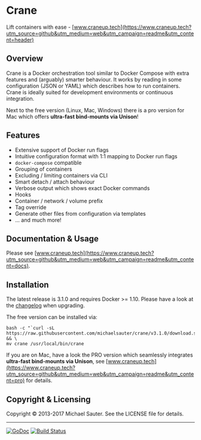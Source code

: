 # Crane
Lift containers with ease - [www.craneup.tech](https://www.craneup.tech?utm_source=github&utm_medium=web&utm_campaign=readme&utm_content=header)


## Overview
Crane is a Docker orchestration tool similar to Docker Compose with extra
features and (arguably) smarter behaviour. It works by reading in some
configuration (JSON or YAML) which describes how to run containers. Crane is
ideally suited for development environments or continuous integration.

Next to the free version (Linux, Mac, Windows) there is a pro version for Mac which offers **ultra-fast bind-mounts via Unison**!

## Features

* Extensive support of Docker run flags
* Intuitive configuration format with 1:1 mapping to Docker run flags
* `docker-compose` compatible
* Grouping of containers
* Excluding / limiting containers via CLI
* Smart detach / attach behaviour
* Verbose output which shows exact Docker commands
* Hooks
* Container / network / volume prefix
* Tag override
* Generate other files from configuration via templates
* ... and much more!

## Documentation & Usage

Please see [www.craneup.tech](https://www.craneup.tech?utm_source=github&utm_medium=web&utm_campaign=readme&utm_content=docs).

## Installation

The latest release is 3.1.0 and requires Docker >= 1.10.
Please have a look at the [changelog](https://github.com/michaelsauter/crane/blob/master/CHANGELOG.md) when upgrading.

The free version can be installed via:

```
bash -c "`curl -sL https://raw.githubusercontent.com/michaelsauter/crane/v3.1.0/download.sh`" && \
mv crane /usr/local/bin/crane
```

If you are on Mac, have a look the PRO version which seamlessly integrates
**ultra-fast bind-mounts via Unison**, see
[www.craneup.tech](https://www.craneup.tech?utm_source=github&utm_medium=web&utm_campaign=readme&utm_content=pro) for details.

## Copyright & Licensing
Copyright © 2013-2017 Michael Sauter. See the LICENSE file for details.

---

[![GoDoc](https://godoc.org/github.com/michaelsauter/crane?status.png)](https://godoc.org/github.com/michaelsauter/crane)
[![Build Status](https://travis-ci.org/michaelsauter/crane.svg?branch=master)](https://travis-ci.org/michaelsauter/crane)

